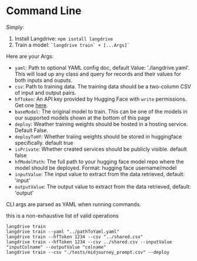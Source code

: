 # Command Line

Simply:

1. Install Langdrive: `npm isntall langdrive`
2. Train a model: ``` `langdrive train` + [...Args]` ```

Here are your Args: 

- `yaml`: Path to optional YAML config doc, default Value: './langdrive.yaml'. This will load up any class and query for records and their values for both inputs and ouputs.
- `csv`: Path to training data. The training data should be a two-column CSV of input and output pairs.
- `hfToken`: An API key provided by Hugging Face with `write` permissions. Get one [here](https://huggingface.co/docs/hub/security-tokens).
- `baseModel`: The original model to train. This can be one of the models in our supported models shown at the bottom of this page
- `deploy`: Weather training weights should be hosted in a hosting service. Default False. 
- `deployToHf`: Whether traiing weights should be stored in huggingface specifically. default true
- `isPrivate`: Whether created services should be publicly visible. default false
- `hfModelPath`: The full path to your hugging face model repo where the model should be deployed. Format: hugging face username/model 
- `inputValue`: The input value to extract from the data retrieved, default: 'input'
- `outputValue`: The output value to extract from the data retrieved, default: 'output'


CLI args are parsed as YAML when running commands.

this is a non-exhaustive list of  valid operations

```
langdrive train 
langdrive train --yaml "../pathToYaml.yaml"
langdrive train --hfToken 1234 --csv "../shared.csv"
langdrive train --hfToken 1234 --csv ../shared.csv --inputValue "inputColname" --outputValue "colname" 
langdrive train --csv "./tests/midjourney_prompt.csv" --deploy
```
